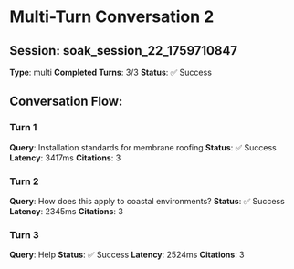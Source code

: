 # Multi-Turn Conversation 2

## Session: soak_session_22_1759710847
**Type**: multi
**Completed Turns**: 3/3
**Status**: ✅ Success

## Conversation Flow:

### Turn 1
**Query**: Installation standards for membrane roofing
**Status**: ✅ Success
**Latency**: 3417ms
**Citations**: 3


### Turn 2
**Query**: How does this apply to coastal environments?
**Status**: ✅ Success
**Latency**: 2345ms
**Citations**: 3


### Turn 3
**Query**: Help
**Status**: ✅ Success
**Latency**: 2524ms
**Citations**: 3

